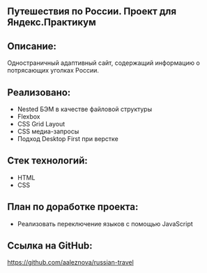 Путешествия по России. Проект для Яндекс.Практикум
----------------------------------------------

## Описание:
Одностраничный адаптивный сайт, содержащий информацию о потрясающих уголках России.

## Реализовано:

* Nested БЭМ в качестве файловой структуры
* Flexbox
* CSS Grid Layout
* CSS медиа-запросы
* Подход Desktop First при верстке

## Стек технологий:
* HTML
* CSS

## План по доработке проекта:

* Реализовать переключение языков с помощью JavaScript

## Ссылка на GitHub:

https://github.com/aaleznova/russian-travel